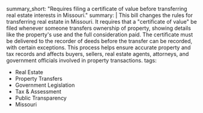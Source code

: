 summary_short: "Requires filing a certificate of value before transferring real estate interests in Missouri."
summary: |
  This bill changes the rules for transferring real estate in Missouri. It requires that a "certificate of value" be filed whenever someone transfers ownership of property, showing details like the property's use and the full consideration paid. The certificate must be delivered to the recorder of deeds before the transfer can be recorded, with certain exceptions. This process helps ensure accurate property and tax records and affects buyers, sellers, real estate agents, attorneys, and government officials involved in property transactions.
tags:
  - Real Estate
  - Property Transfers
  - Government Legislation
  - Tax & Assessment
  - Public Transparency
  - Missouri
